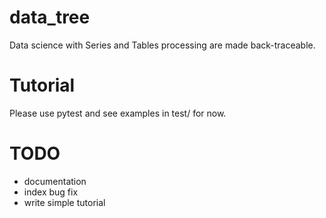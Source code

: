 # data_tree
Data science with Series and Tables processing are made back-traceable.

# Tutorial
Please use pytest and see examples in test/ for now.

# TODO
- documentation
- index bug fix
- write simple tutorial
